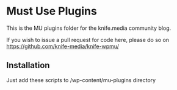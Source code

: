 # Must Use Plugins

This is the MU plugins folder for the knife.media community blog.

If you wish to issue a pull request for code here, please do so on https://github.com/knife-media/knife-wpmu/

## Installation

Just add these scripts to /wp-content/mu-plugins directory
